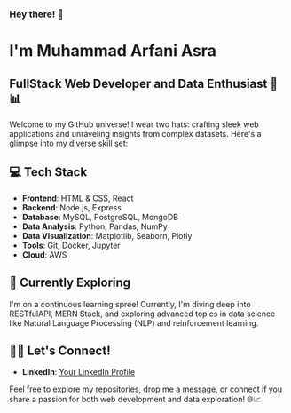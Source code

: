 <!--
**ArfaniAsra/ArfaniAsra** is a ✨ _special_ ✨ repository because its `README.md` (this file) appears on your GitHub profile.

Here are some ideas to get you started:

- 🔭 I’m currently working on ...
- 🌱 I’m currently learning ...
- 👯 I’m looking to collaborate on ...
- 🤔 I’m looking for help with ...
- 💬 Ask me about ...
- 📫 How to reach me: ...
- 😄 Pronouns: ...
- ⚡ Fun fact: ...
-->
### Hey there! 👋
# I'm Muhammad Arfani Asra
## FullStack Web Developer and Data Enthusiast 🚀📊

Welcome to my GitHub universe! I wear two hats: crafting sleek web applications and unraveling insights from complex datasets. Here's a glimpse into my diverse skill set:

## 💻 Tech Stack

- **Frontend**: HTML & CSS, React
- **Backend**: Node.js, Express
- **Database**: MySQL, PostgreSQL, MongoDB
- **Data Analysis**: Python, Pandas, NumPy
- **Data Visualization**: Matplotlib, Seaborn, Plotly
- **Tools**: Git, Docker, Jupyter
- **Cloud**: AWS

<!--
## 🚀 Projects

Dive into a blend of my projects:

1. [Web Project One](link-to-web-project-one) - Brief description.
2. [Web Project Two](link-to-web-project-two) - Brief description.
3. [Data Project One](link-to-data-project-one) - Brief description.
4. [Data Project Two](link-to-data-project-two) - Brief description.
-->
## 🌱 Currently Exploring

I'm on a continuous learning spree! Currently, I'm diving deep into RESTfulAPI, MERN Stack, and exploring advanced topics in data science like Natural Language Processing (NLP) and reinforcement learning.

## 👯‍♂️ Let's Connect!

- **LinkedIn**: [Your LinkedIn Profile](https://www.linkedin.com/in/arfaniasra/)
<!--
- **Portfolio**: [Your Portfolio Website](https://www.your-portfolio.com/)
- **Blog**: [Your Tech Blog](https://www.your-techblog.com/)
- **Kaggle**: [Your Kaggle Profile](https://www.kaggle.com/your-kaggle-username)
-->
Feel free to explore my repositories, drop me a message, or connect if you share a passion for both web development and data exploration! 🌐📈

